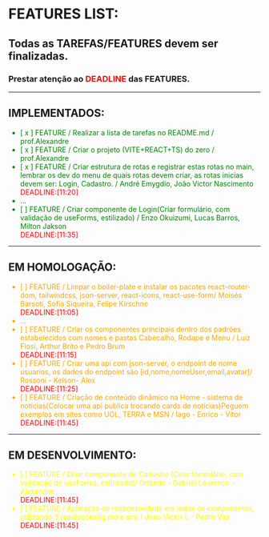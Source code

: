 # FEATURES LIST:

## Todas as TAREFAS/FEATURES devem ser finalizadas.
### Prestar atenção ao <span style="color:red">DEADLINE</span> das FEATURES. 

---
## IMPLEMENTADOS:
<ul style="color:green">
<li>[ x ] FEATURE / Realizar a lista de tarefas no README.md / prof.Alexandre </li>
<li>[ x ] FEATURE / Criar o projeto (VITE+REACT+TS) do zero / prof.Alexandre </li>
<li>[ x ] FEATURE / Criar estrutura de rotas e registrar estas rotas no main, lembrar os dev do menu de quais rotas devem criar, as rotas inicias devem ser: Login, Cadastro. /  André Emygdio, João Victor Nascimento </li><span style="color:red">DEADLINE:[11:20]</span><li>...</li>
<li>[   ] FEATURE / Criar componente de Login(Criar formulário, com validação de useForms, estilizado) /  Enzo Okuizumi, Lucas Barros, Milton Jakson</li><span style="color:red">DEADLINE:[11:35]</span>
</ul>

---
## EM HOMOLOGAÇÃO:
<ul style="color:orange">
<li>[   ] FEATURE / Limpar o boiler-plate e instalar os pacotes react-router-dom, tailwindcss, json-server, react-icons, react-use-form/ Moisés Barsoti, Sofia Siqueira, Felipe Kirschne </li><span style="color:red">DEADLINE:[11:05]</span>
   <li> ...</li>
<li>[   ] FEATURE / Criar os componentes principais dentro dos padrões estabelecidos com nomes e pastas Cabecalho, Rodape e Menu /  Luiz Flosi, Arthur Brito e Pedro Brum  </li><span style="color:red">DEADLINE:[11:15]</span>
<li>[   ] FEATURE / Criar uma api com json-server, o endpoint de nome usuarios, os dados do endpoint são [id,nome,nomeUser,email,avatar]/ Rossoni - Kelson- Alex  </li><span style="color:red">DEADLINE:[11:25]</span>
<li>[   ] FEATURE / Criação de conteúdo dinâmico na Home - sistema de notícias(Colocar uma api publica trocando cards de noticias)Peguem exemplos em sites como UOL, TERRA e MSN /  Iago - Enrico - Vitor   </li><span style="color:red">DEADLINE:[11:45]</span>
</ul>

---
## EM DESENVOLVIMENTO:
<ul style="color:yellow">
<li>[   ] FEATURE / Criar componente de Cadastro (Criar formulário, com validação de useForms, estilizado)/  Orlando - Gabriel Lourenço - Alexandre </li><span style="color:red">DEADLINE:[11:45]</span>
<li>[   ] FEATURE / Aplicação de responsividade em todos os componentes, utilizando 3 resoluções(lg,md e sm) / Joao Victor L - Pedro Vaz </li><span style="color:red">DEADLINE:[11:45]</span>
</ul>